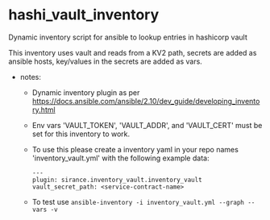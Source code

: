 # hashi_vault_inventory

Dynamic inventory script for ansible to lookup entries in hashicorp vault

This inventory uses vault and reads from a KV2 path, secrets are added as ansible hosts, key/values in the secrets are added as vars.
    
- notes:

    - Dynamic inventory plugin as per https://docs.ansible.com/ansible/2.10/dev_guide/developing_inventory.html
    
    - Env vars 'VAULT_TOKEN', 'VAULT_ADDR', and 'VAULT_CERT' must be set for this inventory to work.
    
    - To use this please create a inventory yaml in your repo names 'inventory_vault.yml' with the following example data:
        
        ```
        ---
        plugin: sirance.inventory_vault.inventory_vault
        vault_secret_path: <service-contract-name>
        ```

    - To test use `ansible-inventory -i inventory_vault.yml --graph --vars -v`
